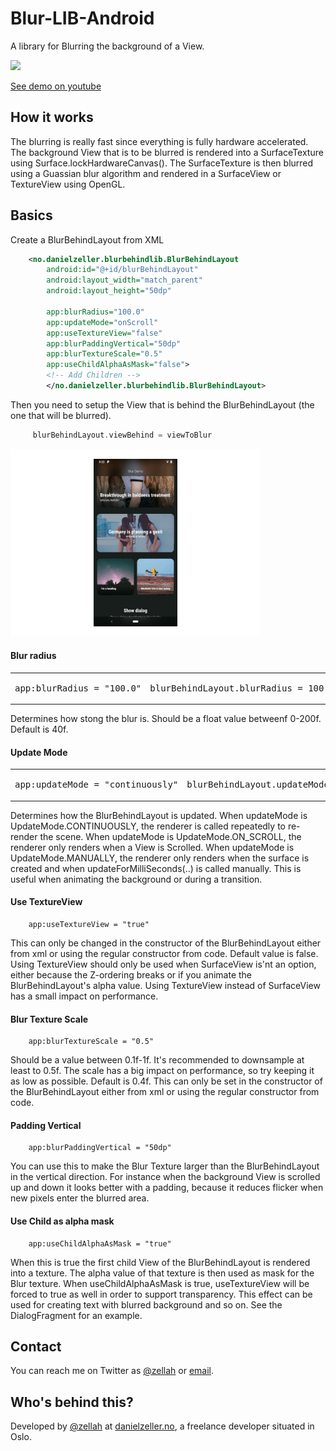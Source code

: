 # Blur-LIB-Android

A library for Blurring the background of a View.

[<img src="/Artwork/PhoneAndScreen.gif" width="400"/>](https://youtu.be/sYPqS0px61Q)

[See demo on youtube](https://youtu.be/sYPqS0px61Q)

## How it works
The blurring is really fast since everything is fully hardware accelerated. The background View that is to be blurred is rendered into a SurfaceTexture using Surface.lockHardwareCanvas().
The SurfaceTexture is then blurred using a Guassian blur algorithm and rendered in a SurfaceView or TextureView using OpenGL.

## Basics
Create a BlurBehindLayout from XML

```xml
    <no.danielzeller.blurbehindlib.BlurBehindLayout
        android:id="@+id/blurBehindLayout"
        android:layout_width="match_parent"
        android:layout_height="50dp"
       
        app:blurRadius="100.0" 
        app:updateMode="onScroll"
        app:useTextureView="false"
        app:blurPaddingVertical="50dp"
        app:blurTextureScale="0.5"
        app:useChildAlphaAsMask="false">
        <!-- Add Children -->
        </no.danielzeller.blurbehindlib.BlurBehindLayout>
```

Then you need to setup the View that is behind the BlurBehindLayout (the one that will be blurred).

```kotlin
     blurBehindLayout.viewBehind = viewToBlur
```

[<img src="/Artwork/Transition.gif" width="400"/>](https://youtu.be/sYPqS0px61Q)

#### Blur radius
<table>
  <tr>
    <td width="50%"><div class="highlight"><pre>app:blurRadius = "100.0"</pre></div></td>
    <td width="50%"><div class="highlight"><pre>blurBehindLayout.blurRadius = 100.f</pre></div></td>
  </tr>
</table>
Determines how stong the blur is. Should be a float value betweenf 0-200f. Default is 40f.

#### Update Mode
<table>
  <tr>
    <td width="50%"><div class="highlight"><pre>app:updateMode = "continuously"</pre></div></td>
    <td width="50%"><div class="highlight"><pre>blurBehindLayout.updateMode = UpdateMode.CONTINUOUSLY</pre></div></td>
  </tr>
</table>
Determines how the BlurBehindLayout is updated. When updateMode is UpdateMode.CONTINUOUSLY, the renderer is called repeatedly to re-render the scene. 
When updateMode is UpdateMode.ON_SCROLL, the renderer only renders when a View is Scrolled.
When updateMode is UpdateMode.MANUALLY, the renderer only renders when the surface is created and when updateForMilliSeconds(..) is called manually. This is useful when animating the background or during a transition. 

#### Use TextureView
```
    app:useTextureView = "true"
```
This can only be changed in the constructor of the BlurBehindLayout either from xml or using the regular constructor from code. Default value is false. Using TextureView should only be used when SurfaceView is'nt an option, either because the Z-ordering breaks or if you animate the BlurBehindLayout's alpha value. Using TextureView instead of SurfaceView has a small impact on performance.

#### Blur Texture Scale
```
    app:blurTextureScale = "0.5"
```
Should be a value between 0.1f-1f. It's recommended to downsample at least to 0.5f. The scale has a big impact on performance, so try keeping it as low as possible. Default is 0.4f. This can only be set in the constructor of the BlurBehindLayout either from xml or using the regular constructor from code. 

#### Padding Vertical 
```
    app:blurPaddingVertical = "50dp"
```
You can use this to make the Blur Texture larger than the BlurBehindLayout in the vertical direction. For instance when the background View is scrolled up and down it looks better with a padding, because it reduces flicker when new pixels enter the blurred area. 

#### Use Child as alpha mask
```
    app:useChildAlphaAsMask = "true"
```
When this is true the first child View of the BlurBehindLayout is rendered into a texture. The alpha value of that texture is then used as mask for the Blur texture. When useChildAlphaAsMask is true, useTextureView will be forced to true as well in order to support transparency. 
This effect can be used for creating text with blurred background and so on. See the DialogFragment for an example. 


## Contact

You can reach me on Twitter as [@zellah](https://twitter.com/zellah) or [email](mailto:hello@danielzeller.no).


## Who's behind this?

Developed by [@zellah](https://twitter.com/zellah) at [danielzeller.no](http://danielzeller.no/), a freelance developer situated in Oslo.

